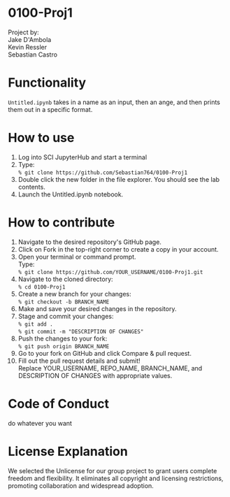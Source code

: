 # 0100-Proj1
<p>Project by:  
<br>Jake D'Ambola  
<br>Kevin Ressler  
<br>Sebastian Castro</p>

# Functionality
`Untitled.ipynb` takes in a name as an input, then an ange, and then prints them out in a specific format.

# How to use
1. Log into SCI JupyterHub and start a terminal
1. Type:\
`% git clone https://github.com/Sebastian764/0100-Proj1` 
1. Double click the new folder in the file explorer. You should see the lab contents.
1. Launch the Untitled.ipynb notebook.

# How to contribute
1. Navigate to the desired repository's GitHub page.
1. Click on Fork in the top-right corner to create a copy in your account.
1. Open your terminal or command prompt.\
Type:\
`% git clone https://github.com/YOUR_USERNAME/0100-Proj1.git`
1. Navigate to the cloned directory:\
`% cd 0100-Proj1`
1. Create a new branch for your changes:\
`% git checkout -b BRANCH_NAME`
1. Make and save your desired changes in the repository.
1. Stage and commit your changes:\
`% git add .`\
`% git commit -m "DESCRIPTION OF CHANGES"`
1. Push the changes to your fork:\
`% git push origin BRANCH_NAME`
1. Go to your fork on GitHub and click Compare & pull request.
1. Fill out the pull request details and submit!\
Replace YOUR_USERNAME, REPO_NAME, BRANCH_NAME, and DESCRIPTION OF CHANGES with appropriate values.

# Code of Conduct
do whatever you want


# License Explanation
We selected the Unlicense for our group project to grant users complete freedom and flexibility. It eliminates all copyright and licensing restrictions, promoting collaboration and widespread adoption.
